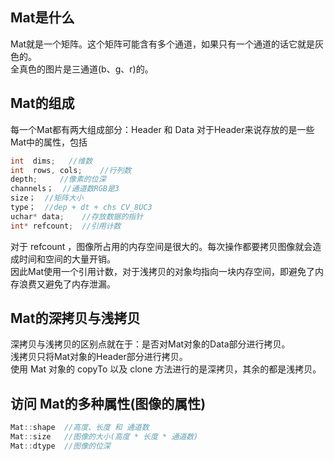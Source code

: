 ## Mat是什么
Mat就是一个矩阵。这个矩阵可能含有多个通道，如果只有一个通道的话它就是灰色的。       
全真色的图片是三通道(b、g、r)的。       

## Mat的组成
每一个Mat都有两大组成部分：Header 和 Data
对于Header来说存放的是一些Mat中的属性，包括
```c++
int  dims;   //维数
int  rows, cols;    //行列数
depth;     //像素的位深
channels；  //通道数RGB是3
size；  //矩阵大小
type；  //dep + dt + chs CV_8UC3
uchar* data;    //存放数据的指针
int* refcount;  //引用计数
```
对于 refcount ，图像所占用的内存空间是很大的。每次操作都要拷贝图像就会造成时间和空间的大量开销。         
因此Mat使用一个引用计数，对于浅拷贝的对象均指向一块内存空间，即避免了内存浪费又避免了内存泄漏。         


## Mat的深拷贝与浅拷贝
深拷贝与浅拷贝的区别点就在于：是否对Mat对象的Data部分进行拷贝。        
浅拷贝只将Mat对象的Header部分进行拷贝。     
使用 Mat 对象的 copyTo 以及 clone 方法进行的是深拷贝，其余的都是浅拷贝。            

## 访问 Mat的多种属性(图像的属性)
```c++
Mat::shape  //高度、长度 和 通道数
Mat::size   //图像的大小(高度 * 长度 * 通道数)
Mat::dtype  //图像的位深
```